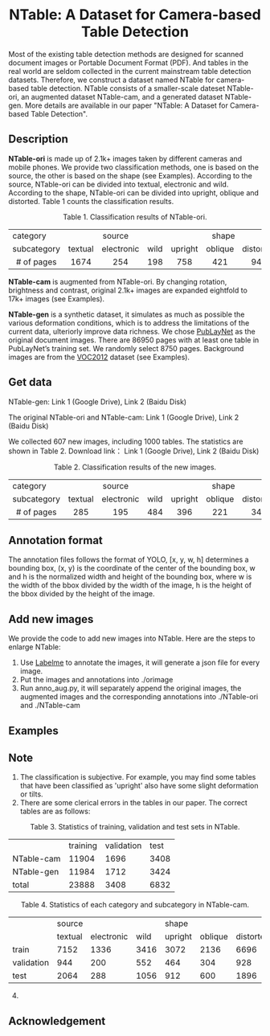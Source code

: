 <div align="center">    
 
# NTable: A Dataset for Camera-based Table Detection 

</div>

Most of the existing table detection methods are designed for scanned document images or Portable Document Format (PDF). And tables in the real world are seldom collected in the current mainstream table detection datasets. Therefore, we construct a dataset named NTable for camera-based table detection. NTable consists of a smaller-scale dateset NTable-ori, an augmented dataset NTable-cam, and a generated dataset NTable-gen. More details are available in our paper "NTable: A Dataset for Camera-based Table Detection".

## Description
**NTable-ori** is made up of 2.1k+ images taken by different cameras and mobile phones. We provide two classification methods, one is based on the source, the other is based on the shape (see Examples). According to the source, NTable-ori can be divided into textual, electronic and wild. According to the shape, NTable-ori can be divided into upright, oblique and distorted. Table 1 counts the classification results.
 
<div align="center">
Table 1. Classification results of NTable-ori.
</div>
<table align="center">
   <tr>
      <td>category </td>
      <td colspan = "3" align="center">source </td>
      <td colspan = "3" align="center">shape</td>
   </tr>
   <tr>
      <td> subcategory </td>
      <td> textual </td>
      <td> electronic </td>
      <td> wild </td>
      <td> upright </td>
      <td> oblique </td>
      <td>distorted </td>
   </tr>
   <tr align="center">
      <td># of pages </td>
      <td>1674</td>
      <td>254</td>
      <td>198</td>
      <td>758</td>
      <td>421</td>
      <td>947</td>
   </tr>
</table>
 
**NTable-cam** is augmented from NTable-ori. By changing rotation, brightness and contrast, original 2.1k+ images are expanded eightfold to 17k+ images (see Examples).
 
**NTable-gen** is a synthetic dataset, it simulates as much as possible the various deformation conditions, which is to address the limitations of the current data, ulteriorly improve data richness. We chose [PubLayNet](https://github.com/ibm-aur-nlp/PubLayNet) as the original document images. There are 86950 pages with at least one table in PubLayNet’s training set. We randomly select 8750 pages. Background images are from the [VOC2012](http://host.robots.ox.ac.uk/pascal/VOC/voc2012/) dataset (see Examples).


## Get data
NTable-gen:
Link 1 (Google Drive), Link 2 (Baidu Disk)
 
The original NTable-ori and NTable-cam:
Link 1 (Google Drive), Link 2 (Baidu Disk)
 
We collected 607 new images, including 1000 tables. The statistics are shown in Table 2. Download link：
Link 1 (Google Drive), Link 2 (Baidu Disk)
 
<div align="center">
Table 2. Classification results of the new images.
</div>
<table align="center">
   <tr>
      <td>category </td>
      <td colspan = "3" align="center">source </td>
      <td colspan = "3" align="center">shape</td>
   </tr>
   <tr>
      <td> subcategory </td>
      <td> textual </td>
      <td> electronic </td>
      <td> wild </td>
      <td> upright </td>
      <td> oblique </td>
      <td>distorted </td>
   </tr>
   <tr align="center">
      <td># of pages </td>
      <td>285</td>
      <td>195</td>
      <td>484</td>
      <td>396</td>
      <td>221</td>
      <td>347</td>
   </tr>
</table>

## Annotation format
The annotation files follows the format of YOLO, [x, y, w, h] determines a bounding box, (x, y) is the coordinate of the center of the bounding box, w and h is the normalized width and height of the bounding box, where w is the width of the bbox divided by the width of the image,  h is the height of the bbox divided by the height of the image.

## Add new images
We provide the code to add new images into NTable. Here are the steps to enlarge NTable: 
1. Use [Labelme](https://github.com/wkentaro/labelme) to annotate the images, it will generate a json file for every image. 
2. Put the images and annotations into ./orimage
3. Run anno_aug.py, it will separately append the original images, the augmented images and the corresponding annotations into ./NTable-ori and ./NTable-cam

## Examples

## Note
1. The classification is subjective. For example, you may find some tables that have been classified as 'upright' also have some slight deformation or tilts.
2. There are some clerical errors in the tables in our paper. The correct tables are as follows:
<div align="center">
Table 3. Statistics of training, validation and test sets in NTable.
</div>
<table align="center">
   <tr>
      <td></td>
      <td>training</td>
      <td>validation</td>
      <td>test</td>
   </tr>
   <tr>
      <td>NTable-cam</td>
      <td>11904</td>
      <td>1696</td>
      <td>3408</td>
   </tr>
   <tr>
      <td>NTable-gen</td>
      <td>11984</td>
      <td>1712</td>
      <td>3424</td>
   </tr>
   <tr>
      <td>total</td>
      <td>23888</td>
      <td>3408</td>
      <td>6832</td>
   </tr>
</table>

<div align="center">
Table 4. Statistics of each category and subcategory in NTable-cam.
</div>
<table align="center">
   <tr>
      <td rowspan = "2"></td>
      <td colspan = "3">source</td>
      <td colspan = "3">shape</td>
   </tr>
   <tr>
      <td>textual</td>
      <td>electronic</td>
      <td>wild</td>
      <td>upright</td>
      <td>oblique</td>
      <td>distorted</td>
   </tr>
   <tr>
      <td>train</td>
      <td>7152</td>
      <td>1336</td>
      <td>3416</td>
      <td>3072</td>
      <td>2136</td>
      <td>6696</td>
   </tr>
   <tr>
      <td>validation</td>
      <td>944</td>
      <td>200</td>
      <td>552</td>
      <td>464</td>
      <td>304</td>
      <td>928</td>
   </tr>
   <tr>
      <td>test</td>
      <td>2064</td>
      <td>288</td>
      <td>1056</td>
      <td>912</td>
      <td>600</td>
      <td>1896</td>
   </tr>
</table>
 
4. 


## Acknowledgement
